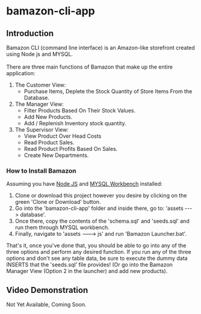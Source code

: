 # bamazon-cli-app

## Introduction
Bamazon CLI (command line interface) is an Amazon-like storefront created using Node js and MYSQL.<br>
<br>
There are three main functions of Bamazon that make up the entire application:
1. The Customer View:
   * Purchase Items, Deplete the Stock Quantity of Store Items From the Database.
2. The Manager View:
   * Filter Products Based On Their Stock Values.
   * Add New Products.
   * Add / Replenish Inventory stock quantity.
3. The Supervisor View:
   * View Product Over Head Costs
   * Read Product Sales.
   * Read Product Profits Based On Sales.
   * Create New Departments.

### How to Install Bamazon
Assuming you have <a href="https://nodejs.org/en/">Node JS</a> and <a href="https://www.mysql.com/products/workbench/">MYSQL Workbench</a> installed:

1. Clone or download this project however you desire by clicking on the green 'Clone or Download' button.
2. Go into the 'bamazon-cli-app' folder and inside there, go to: 'assets ---> database'.
3. Once there, copy the contents of the 'schema.sql' and 'seeds.sql' and run them through MYSQL workbench.
4. Finally, navigate to 'assets ---> js' and run 'Bamazon Launcher.bat'.

That's it, once you've done that, you should be able to go into any of the three options and perform any desired function.
If you run any of the three options and don't see any table data, be sure to execute the dummy data INSERTS that the
'seeds.sql' file provides! (Or go into the Bamazon Manager View (Option 2 in the launcher) and add new products).

## Video Demonstration
Not Yet Available, Coming Soon.
